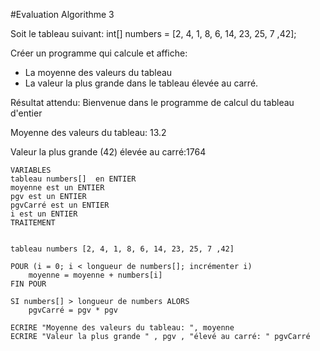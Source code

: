 #Evaluation Algorithme 3 

Soit le tableau suivant:
int[] numbers = [2, 4, 1, 8, 6, 14, 23, 25, 7 ,42];

Créer un programme qui calcule et affiche:
- La moyenne des valeurs du tableau
- La valeur la plus grande dans le tableau élevée au carré.

Résultat attendu:
Bienvenue dans le programme de calcul du tableau d'entier

Moyenne des valeurs du tableau: 13.2

Valeur la plus grande (42) élevée au carré:1764

```
VARIABLES
tableau numbers[]  en ENTIER
moyenne est un ENTIER
pgv est un ENTIER
pgvCarré est un ENTIER
i est un ENTIER
TRAITEMENT


tableau numbers [2, 4, 1, 8, 6, 14, 23, 25, 7 ,42]

POUR (i = 0; i < longueur de numbers[]; incrémenter i)
	moyenne = moyenne + numbers[i]
FIN POUR

SI numbers[] > longueur de numbers ALORS
	pgvCarré = pgv * pgv
	
ECRIRE "Moyenne des valeurs du tableau: ", moyenne
ECRIRE "Valeur la plus grande " , pgv , "élevé au carré: " pgvCarré
	
```